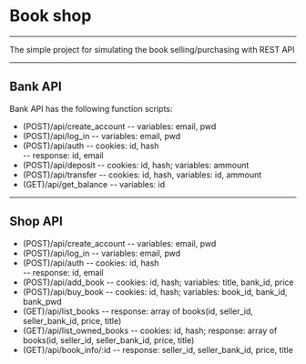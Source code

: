 <html>
 <body>
  <h1>Book shop</h1><hr/>
  <p>The simple project for simulating the book selling/purchasing with REST API</p>
  <hr/>
  <h2>Bank API</h2>
  <p>Bank API has the following function scripts:</p>
  <ul>
   <li>(POST)/api/create_account      -- variables: email, pwd</li>
   <li>(POST)/api/log_in              -- variables: email, pwd</li>
   <li>(POST)/api/auth                -- cookies: id, hash</li>
   <li(GET)/api/user_info/:<email/id> -- response: id, email</li>
   <li>(POST)/api/deposit             -- cookies: id, hash; variables: ammount</li>
   <li>(POST)/api/transfer            -- cookies: id, hash, variables: id, ammount</li>
   <li>(GET)/api/get_balance          -- variables: id</li>
  </ul>
  <hr/>
  <h2>Shop API</h2>
  <ul>
   <li>(POST)/api/create_account      -- variables: email, pwd</li>
   <li>(POST)/api/log_in              -- variables: email, pwd</li>
   <li>(POST)/api/auth                -- cookies: id, hash</li>
   <li(GET)/api/user_info/:<email/id> -- response: id, email</li>
   <li>(POST)/api/add_book            -- cookies: id, hash; variables: title, bank_id, price</li>
   <li>(POST)/api/buy_book            -- cookies: id, hash; variables: book_id, bank_id, bank_pwd</li>
   <li>(GET)/api/list_books           -- response: array of books(id, seller_id, seller_bank_id, price, title)</li>
   <li>(GET)/api/list_owned_books     -- cookies: id, hash; response: array of books(id, seller_id, seller_bank_id, price, title)</li>
   <li>(GET)/api/book_info/:id        -- response: seller_id, seller_bank_id, price, title</li>
  </ul>
 </body>
</html>
